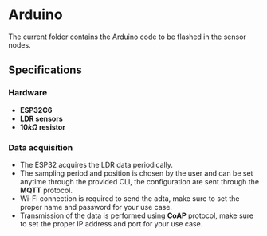 # Arduino
The current folder contains the Arduino code to be flashed in the sensor nodes.

## Specifications

### Hardware
- **ESP32C6**
- **LDR sensors**
- **$10k\Omega$ resistor**

### Data acquisition
- The ESP32 acquires the LDR data periodically.
- The sampling period and position is chosen by the user and can be set anytime through the provided CLI, the configuration are sent through the **MQTT** protocol.
- Wi-Fi connection is required to send the adta, make sure to set the proper name and password for your use case.
- Transmission of the data is performed using **CoAP** protocol, make sure to set the proper IP address and port for your use case.
